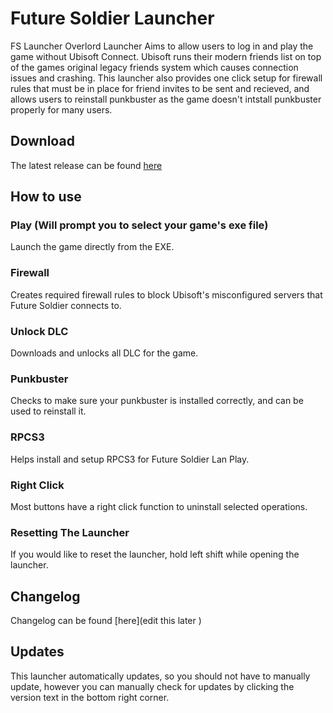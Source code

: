 # Future Soldier Launcher  
FS Launcher Overlord Launcher Aims to allow users to log in and play the game without Ubisoft Connect. Ubisoft runs their modern friends list on top of the games original legacy friends system which causes connection issues and crashing. This launcher also provides one click setup for firewall rules that must be in place for friend invites to be sent and recieved, and allows users to reinstall punkbuster as the game doesn't intstall punkbuster properly for many users. 
  
## Download
The latest release can be found [here](https://github.com/Arganom/Overlord/releases/tag/GRFSO-Launcher)  
  
## How to use 
### Play (Will prompt you to select your game's exe file)   
Launch the game directly from the EXE.  
### Firewall   
Creates required firewall rules to block Ubisoft's misconfigured servers that Future Soldier connects to.  
### Unlock DLC   
Downloads and unlocks all DLC for the game.
### Punkbuster   
Checks to make sure your punkbuster is installed correctly, and can be used to reinstall it.  
### RPCS3   
Helps install and setup RPCS3 for Future Soldier Lan Play.  
  
### Right Click  
Most buttons have a right click function to uninstall selected operations. 
  
### Resetting The Launcher
If you would like to reset the launcher, hold left shift while opening the launcher.  
  
## Changelog
Changelog can be found [here](edit this later )  
  
## Updates
This launcher automatically updates, so you should not have to manually update, however you can manually check for updates by clicking the version text in the bottom right corner.
